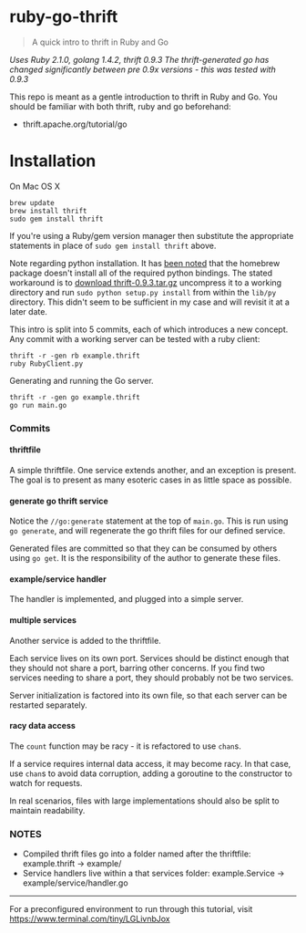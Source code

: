 ruby-go-thrift
===

> A quick intro to thrift in Ruby and Go

*Uses Ruby 2.1.0, golang 1.4.2, thrift 0.9.3*
*The thrift-generated go has changed significantly between pre 0.9x versions - this was tested with 0.9.3*

This repo is meant as a gentle introduction to thrift in Ruby and Go. You should be familiar with both thrift, ruby and go beforehand:
- thrift.apache.org/tutorial/go

Installation
==
On Mac OS X
```
brew update
brew install thrift
sudo gem install thrift
```
If you're using a Ruby/gem version manager then substitute the appropriate statements in place of `sudo gem install thrift` above.


Note regarding python installation. It has [been noted](http://thrift-tutorial.readthedocs.org/en/latest/usage-example.html) that the homebrew package doesn't install all of the required python bindings. The stated workaround is to [download thrift-0.9.3.tar.gz](https://thrift.apache.org/download) uncompress it to a working directory and run `sudo python setup.py install` from within the `lib/py` directory. This didn't seem to be sufficient in my case and will revisit it at a later date.


This intro is split into 5 commits, each of which introduces a new concept.
Any commit with a working server can be tested with a ruby client:
```
thrift -r -gen rb example.thrift
ruby RubyClient.py
```

Generating and running the Go server.
```
thrift -r -gen go example.thrift
go run main.go
```

### Commits

#### thriftfile

A simple thriftfile. One service extends another, and an exception is present.
The goal is to present as many esoteric cases in as little space as possible.

#### generate go thrift service

Notice the `//go:generate` statement at the top of `main.go`.
This is run using `go generate`, and will regenerate the go thrift files for our defined service.

Generated files are committed so that they can be consumed by others using `go get`.
It is the responsibility of the author to generate these files.

#### example/service handler

The handler is implemented, and plugged into a simple server.

#### multiple services

Another service is added to the thriftfile.

Each service lives on its own port. Services should be distinct enough that they should not share a port, barring other concerns. If you find two services needing to share a port, they should probably not be two services.

Server initialization is factored into its own file, so that each server can be restarted separately.

#### racy data access

The `count` function may be racy - it is refactored to use `chan`s.

If a service requires internal data access, it may become racy.
In that case, use `chan`s to avoid data corruption, adding a goroutine to the constructor to watch for requests.

In real scenarios, files with large implementations should also be split to maintain readability.

### NOTES

- Compiled thrift files go into a folder named after the thriftfile: example.thrift -> example/
- Service handlers live within a that services folder: example.Service -> example/service/handler.go

---

For a preconfigured environment to run through this tutorial, visit https://www.terminal.com/tiny/LGLivnbJox
